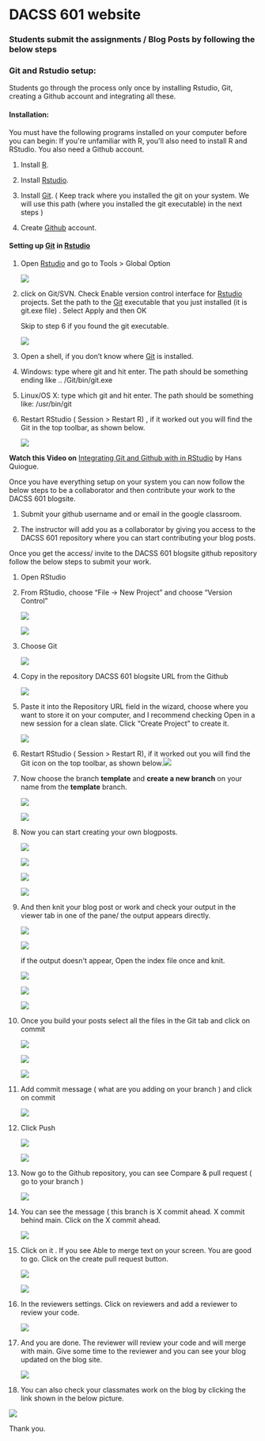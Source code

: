 # DACSS 601 website

### Students submit the assignments / Blog Posts by following the below steps

### Git and Rstudio setup:

Students go through the process only once by installing Rstudio, Git, creating a Github account and integrating all these.

#### **Installation:**

You must have the following programs installed on your computer before you can begin: If you're unfamiliar with R, you'll also need to install R and RStudio. You also need a Github account.

1.  Install [R](https://cloud.r-project.org/).

2.  Install [Rstudio](https://www.rstudio.com/products/rstudio/#Desktop).

3.  Install [Git](https://git-scm.com/downloads). ( Keep track where you installed the git on your system. We will use this path (where you installed the git executable) in the next steps )

4.  Create [Github](https://github.com/) account.

#### **Setting up [Git](https://git-scm.com/downloads) in [Rstudio](https://www.rstudio.com/products/rstudio/#Desktop)**

1.  Open [Rstudio](https://www.rstudio.com/products/rstudio/#Desktop) and go to Tools \> Global Option

    ![](Images/Screenshot%20(57).png)

2.  click on Git/SVN. Check Enable version control interface for [Rstudio](https://www.rstudio.com/products/rstudio/#Desktop) projects. Set the path to the [Git](https://git-scm.com/downloads) executable that you just installed (it is git.exe file) . Select Apply and then OK

    Skip to step 6 if you found the git executable.

    ![](Images/Screenshot%20(58).png)

3.  Open a shell, if you don’t know where [Git](https://git-scm.com/downloads) is installed.

4.  Windows: type where git and hit enter. The path should be something ending like .. /Git/bin/git.exe

5.  Linux/OS X: type which git and hit enter. The path should be something like: /usr/bin/git

6.  Restart RStudio ( Session \> Restart R) , if it worked out you will find the Git in the top toolbar, as shown below.

    ![](Images/Screenshot%20(64).png)

**Watch this Video on** [Integrating Git and Github with in RStudio](https://www.youtube.com/watch?v=pqWiwcfFz28&list=PL6fG9co6nK8ebkhWSS11z9MWKzRdoqzoTs) by Hans Quiogue.

Once you have everything setup on your system you can now follow the below steps to be a collaborator and then contribute your work to the DACSS 601 blogsite.

1.  Submit your github username and or email in the google classroom.

2.  The instructor will add you as a collaborator by giving you access to the DACSS 601 repository where you can start contributing your blog posts.

Once you get the access/ invite to the DACSS 601 blogsite github repository follow the below steps to submit your work.

1.  Open RStudio

2.  From RStudio, choose “File -\> New Project” and choose “Version Control”

    ![](Images/Screenshot%20(60).png)

    ![](Images/Screenshot%20(61).png)

3.  Choose Git

    ![](Images/Screenshot%20(62).png)

4.  Copy in the repository DACSS 601 blogsite URL from the Github

    ![](Images/Screenshot%20(104).png)

5.  Paste it into the Repository URL field in the wizard, choose where you want to store it on your computer, and I recommend checking Open in a new session for a clean slate. Click “Create Project” to create it.

    ![](Images/Screenshot%20(109).png)

6.  Restart RStudio ( Session \> Restart R), if it worked out you will find the Git icon on the top toolbar, as shown below.![](Images/Screenshot%20(64).png)

7.  Now choose the branch **template** and **create a new branch** on your name from the **template** branch.

    ![](Images/Screenshot%20(66).png)

    ![](Images/Screenshot%20(67).png)

8.  Now you can start creating your own blogposts.

    ![](images/Screenshot%20(122).png)

    ![](images/Screenshot%20(123).png)

    ![](images/Screenshot%20(124).png)

    ![](images/Screenshot%20(126).png)

9.  And then knit your blog post or work and check your output in the viewer tab in one of the pane/ the output appears directly.

    ![](images/Screenshot%20(127).png)

    ![](images/Screenshot%20(128).png)

    if the output doesn't appear, Open the index file once and knit.

    ![](Images/Screenshot%20(110).png)

    ![](Images/Screenshot%20(111).png)

    ![](Images/Screenshot%20(112).png)

10. Once you build your posts select all the files in the Git tab and click on commit

    ![](images/Screenshot%20(129).png)

    ![](images/Screenshot%20(130).png)

    ![](images/Screenshot%20(131).png)

11. Add commit message ( what are you adding on your branch ) and click on commit

    ![](Images/Screenshot%20(92).png)

12. Click Push

    ![](Images/Screenshot%20(93).png)

    ![](Images/Screenshot%20(94).png)

13. Now go to the Github repository, you can see Compare & pull request ( go to your branch )

    ![](Images/Screenshot%20(80).png)

14. You can see the message ( this branch is X commit ahead. X commit behind main. Click on the X commit ahead.

    ![](Images/Screenshot%20(81)-01.png)

15. Click on it . If you see Able to merge text on your screen. You are good to go. Click on the create pull request button.

    ![](Images/Screenshot%20(98).png)

    ![](Images/Screenshot%20(99).png)

16. In the reviewers settings. Click on reviewers and add a reviewer to review your code.

    ![](Images/Screenshot%20(100).png)

17. And you are done. The reviewer will review your code and will merge with main. Give some time to the reviewer and you can see your blog updated on the blog site.

    ![](Images/Screenshot%20(101).png)

18. You can also check your classmates work on the blog by clicking the link shown in the below picture.

![](Images/Screenshot%20(115).png)

Thank you.
